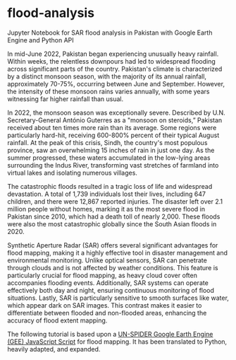 # flood-analysis
Jupyter Notebook for SAR flood analysis in Pakistan with Google Earth Engine and Python API

In mid-June 2022, Pakistan began experiencing unusually heavy rainfall. Within weeks, the relentless downpours had led to widespread flooding across significant parts of the country. Pakistan's climate is characterized by a distinct monsoon season, with the majority of its annual rainfall, approximately 70-75%, occurring between June and September. However, the intensity of these monsoon rains varies annually, with some years witnessing far higher rainfall than usual.

In 2022, the monsoon season was exceptionally severe. Described by U.N. Secretary-General António Guterres as a "monsoon on steroids,” Pakistan received about ten times more rain than its average. Some regions were particularly hard-hit, receiving 600-800% percent of their typical August rainfall. At the peak of this crisis, Sindh, the country's most populous province, saw an overwhelming 15 inches of rain in just one day. As the summer progressed, these waters accumulated in the low-lying areas surrounding the Indus River, transforming vast stretches of farmland into virtual lakes and isolating numerous villages.

The catastrophic floods resulted in a tragic loss of life and widespread devastation. A total of 1,739 individuals lost their lives, including 647 children, and there were 12,867 reported injuries. The disaster left over 2.1 million people without homes, marking it as the most severe flood in Pakistan since 2010, which had a death toll of nearly 2,000. These floods were also the most catastrophic globally since the South Asian floods in 2020. 

Synthetic Aperture Radar (SAR) offers several significant advantages for flood mapping, making it a highly effective tool in disaster management and environmental monitoring. Unlike optical sensors, SAR can penetrate through clouds and is not affected by weather conditions. This feature is particularly crucial for flood mapping, as heavy cloud cover often accompanies flooding events. Additionally, SAR systems can operate effectively both day and night, ensuring continuous monitoring of flood situations. Lastly, SAR is particularly sensitive to smooth surfaces like water, which appear dark on SAR images. This contrast makes it easier to differentiate between flooded and non-flooded areas, enhancing the accuracy of flood extent mapping.

The following tutorial is based upon a [UN-SPIDER Google Earth Engine (GEE) JavaScript Script](https://www.un-spider.org/advisory-support/recommended-practices/recommended-practice-google-earth-engine-flood-mapping/step-by-step) for flood mapping. It has been translated to Python, heavily adapted, and expanded. 
